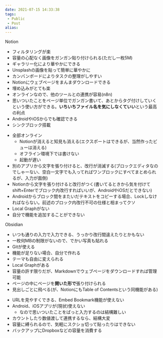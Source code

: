 ```yaml
---
date: 2021-07-15 14:33:38
tags: 
 - Public
 - Post
alias:
---
```


Notion
+ フィルタリングが楽
+ 容量の心配なく画像をガンガン貼り付けられる(ただし一枚5M)
+ ギャラリー化により華やかにできる
+ Unsplashの画像を貼って簡単に華やかに
+ カンバンボードによりタスクの整理がしやすい
+ Notionにウェブページをまんまダウンロードできる
+ 埋め込みがとても楽
+ オンラインなので、他のツールとの連携が容易(n8n)
+ 思いついたことをページ単位でガンガン書いて、あとからタグ付けしていくという使い方ができる。**いちいちファイル名を気にしなくていい**という最高の利点
+ AndroidやiOSからでも確認できる
+ シンクブロック搭載

- 全部オンライン
	- Notionが消えると知見も消える(エクスポートはできるが、当然作ったビューは消える)
	- オフライン環境下では書けない
	- 起動が遅い
- 別のアプリから文字を張り付けると、改行が消滅する(ブロックエディタなのでしゃーない、空白一文字でも入ってればワンブロックにすべてまとめられるが、入力が面倒)
- Notionから文字を張り付けると改行がつく(書いてるときから気を付けてshift+Enterでブロック内改行すればいいが、AndroidやiOSだとできない)
- Androidからブロック間をまたいだテキストをコピーする場合、Lockしなければならない。前述のブロック内改行不可の仕様と相まってクソ
- Local Graphがない
- 自分で機能を追加することができない


Obsidian
+ いつも通りの入力で入力できる、うっかり改行間違えたりとかもない
+ 一枚何MBの制限がないので、でかい写真も貼れる
+ Gitが使える
+ 機能が足りない場合、自分で作れる
+ テーマも自由に変えられる
+ Local Graphがある
+ 容量の許す限りだが、Markdownでウェブページをダウンロードすれば管理可能
+ ページの中にページを**開いた形で**張り付けられる
+ 見出しごとに飛べる(が、NotionにもTable of Contentsという同機能がある)

- URLを見やすくできる、Embed Bookmark機能が使えない
- Android、iOSアプリが(現状)使えない
	- なので思いついたことをぱっと入力するのは結構難しい
- カウントしたり数値渡して連携するなら、結構大変
- 容量に縛られるので、気軽にスクショ切って貼ったりはできない
- バックアップにDropboxなどの容量を消費する

